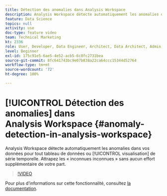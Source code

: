 ```yaml
---
title: Détection des anomalies dans Analysis Workspace
description: Analysis Workspace détecte automatiquement les anomalies dans vos données pour tout tableau de données ou visualisation de série temporelle. Attrapez les « inconnues inconnues » sans aucun effort supplémentaire de votre part.
feature: Data Science
topics: null
activity: use
doc-type: feature video
team: Technical Marketing
kt: 2336
role: User, Developer, Data Engineer, Architect, Data Architect, Admin, Leader
level: Beginner
exl-id: 175c91e5-6ae5-4e52-acb5-6c8fc2731bea
source-git-commit: 8fc641743bc9e07b838a22ca64ccc15344d52764
workflow-type: tm+mt
source-wordcount: '72'
ht-degree: 100%

---
```


# [!UICONTROL Détection des anomalies] dans Analysis Workspace {#anomaly-detection-in-analysis-workspace}

Analysis Workspace détecte automatiquement les anomalies dans vos données pour tout tableau de données ou [!UICONTROL visualisation] de série temporelle. Attrapez les « inconnues inconnues » sans aucun effort supplémentaire de votre part.

>[!VIDEO](https://video.tv.adobe.com/v/40726/?quality=12&learn=on&captions=fre_fr)

Pour plus dʼinformations sur cette fonctionnalité, consultez [la documentation](https://experienceleague.adobe.com/docs/analytics/analyze/analysis-workspace/virtual-analyst/anomaly-detection/anomaly-detection.html?lang=fr).
